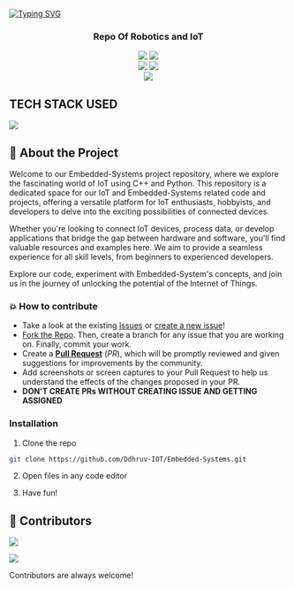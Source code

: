 <a href="https://git.io/typing-svg"><img src="https://readme-typing-svg.demolab.com?font=Merienda&pause=1000&center=true&random=false&width=1000&lines=Welcome+To;IoT;Robotics;Embedded+Systems" alt="Typing SVG" /></a>

<h3 align="center">Repo Of Robotics and IoT</h3>


<p align="center">
    <img src="https://img.shields.io/github/stars/Ddhruv-IOT/Embedded-Systems?style=for-the-badge&color=orange">
    <img src="https://img.shields.io/github/contributors/Ddhruv-IOT/Embedded-Systems?style=for-the-badge&color=cyan">
<br>
    <img src="https://img.shields.io/badge/Maintained-Yes-cyan?style=flat-square">
    <img src="https://img.shields.io/badge/Made%20In-India-green?style=flat-square">
<br>
    <img src="https://github-readme-stats.vercel.app/api/pin/?username=Ddhruv-IOT&repo=Embedded-Systems&theme=synthwave">
</p>

## TECH STACK USED
<p align="left">
  <a href="https://skillicons.dev">
    <img src="https://skillicons.dev/icons?i=cpp,py" />
  </a>
</p>


## :star2: About the Project

Welcome to our Embedded-Systems project repository, where we explore the fascinating world of IoT using C++ and Python.
This repository is a dedicated space for our IoT and Embedded-Systems related code and projects, offering a versatile platform for IoT enthusiasts, hobbyists, and developers to delve into the exciting possibilities of connected devices.

Whether you're looking to connect IoT devices, process data, or develop applications that bridge the gap between hardware and software, you'll find valuable resources and examples here.
We aim to provide a seamless experience for all skill levels, from beginners to experienced developers.

Explore our code, experiment with Embedded-System's concepts, and join us in the journey of unlocking the potential of the Internet of Things.


### 💥 How to contribute
- Take a look at the existing [Issues](https://github.com/Ddhruv-IOT/Embedded-Systems/issues) or [create a new issue](https://github.com/Ddhruv-IOT/Embedded-Systems/issues/new)!
- [Fork the Repo](https://github.com/Ddhruv-IOT/Embedded-Systems/fork). Then, create a branch for any issue that you are working on. Finally, commit your work.
- Create a **[Pull Request](https://github.com/Ddhruv-IOT/Embedded-Systems/compare)** (_PR_), which will be promptly reviewed and given suggestions for improvements by the community.
- Add screenshots or screen captures to your Pull Request to help us understand the effects of the changes proposed in your PR.
- **DON'T CREATE PRs WITHOUT CREATING ISSUE AND GETTING ASSIGNED**


### Installation

1. Clone the repo

```bash
git clone https://github.com/Ddhruv-IOT/Embedded-Systems.git
```

2. Open files in any code editor

3. Have fun!


## :wave: Contributors
<a href="https://github.com/Ddhruv-IOT/Embedded-Systems/graphs/contributors">
  <img src="https://contrib.rocks/image?repo=Ddhruv-IOT/Embedded-Systems" />
</a>

<a href="https://github.com/Ddhruv-IOT/Embedded-Systems.git/graphs/contributors"> <img src="https://contrib.rocks/image?repo=Louis3797/awesome-readme-template" /> </a>

Contributors are always welcome!



